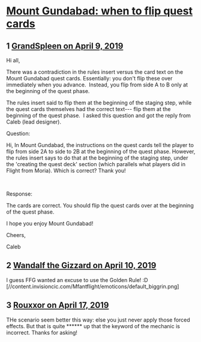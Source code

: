 # [Mount Gundabad: when to flip quest cards](https://community.fantasyflightgames.com/topic/293656-mount-gundabad-when-to-flip-quest-cards/)

## 1 [GrandSpleen on April 9, 2019](https://community.fantasyflightgames.com/topic/293656-mount-gundabad-when-to-flip-quest-cards/?do=findComment&comment=3672909)

Hi all,

There was a contradiction in the rules insert versus the card text on the Mount Gundabad quest cards. Essentially: you don't flip these over immediately when you advance.  Instead, you flip from side A to B only at the beginning of the quest phase.

The rules insert said to flip them at the beginning of the staging step, while the quest cards themselves had the correct text--- flip them at the beginning of the quest phase.  I asked this question and got the reply from Caleb (lead designer).

Question:

Hi, In Mount Gundabad, the instructions on the quest cards tell the player to flip from side 2A to side to 2B at the beginning of the quest phase. However, the rules insert says to do that at the beginning of the staging step, under the 'creating the quest deck' section (which parallels what players did in Flight from Moria). Which is correct? Thank you!

 

Response:

The cards are correct. You should flip the quest cards over at the beginning of the quest phase.

I hope you enjoy Mount Gundabad!

Cheers,

Caleb

## 2 [Wandalf the Gizzard on April 10, 2019](https://community.fantasyflightgames.com/topic/293656-mount-gundabad-when-to-flip-quest-cards/?do=findComment&comment=3673092)

I guess FFG wanted an excuse to use the Golden Rule! :D [//content.invisioncic.com/Mfantflight/emoticons/default_biggrin.png]

## 3 [Rouxxor on April 17, 2019](https://community.fantasyflightgames.com/topic/293656-mount-gundabad-when-to-flip-quest-cards/?do=findComment&comment=3681271)

THe scenario seem better this way: else you just never apply those forced effects. But that is quite ****** up that the keyword of the mechanic is incorrect. Thanks for asking!

